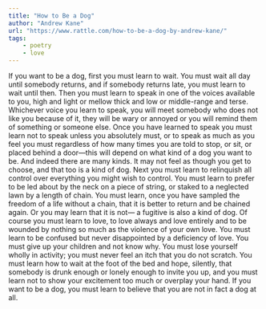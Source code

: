 ```yaml
---
title: "How to Be a Dog"
author: "Andrew Kane"
url: "https://www.rattle.com/how-to-be-a-dog-by-andrew-kane/"
tags: 
    - poetry
    - love
---
```

If you want to be a dog, first you must learn to wait. You must wait
all day until somebody returns, and if somebody returns late, you
must learn to wait until then. Then you must learn to speak in one
of the voices available to you, high and light or mellow thick and
low or middle-range and terse. Whichever voice you learn to speak,
you will meet somebody who does not like you because of it, they
will be wary or annoyed or you will remind them of something or
someone else. Once you have learned to speak you must learn not to
speak unless you absolutely must, or to speak as much as you feel
you must regardless of how many times you are told to stop, or sit,
or placed behind a door—this will depend on what kind of a dog you
want to be. And indeed there are many kinds. It may not feel as though
you get to choose, and that too is a kind of dog. Next you must learn
to relinquish all control over everything you might wish to control. You
must learn to prefer to be led about by the neck on a piece of string,
or staked to a neglected lawn by a length of chain. You must learn, once
you have sampled the freedom of a life without a chain, that it is better
to return and be chained again. Or you may learn that it is not—
a fugitive is also a kind of dog. Of course you must learn to love, to
love always and love entirely and to be wounded by nothing so much
as the violence of your own love. You must learn to be confused but
never disappointed by a deficiency of love. You must give up your
children and not know why. You must lose yourself wholly in activity;
you must never feel an itch that you do not scratch. You must learn how
to wait at the foot of the bed and hope, silently, that somebody is drunk
enough or lonely enough to invite you up, and you must learn not to show
your excitement too much or overplay your hand. If you want to be a dog,
you must learn to believe that you are not in fact a dog at all.